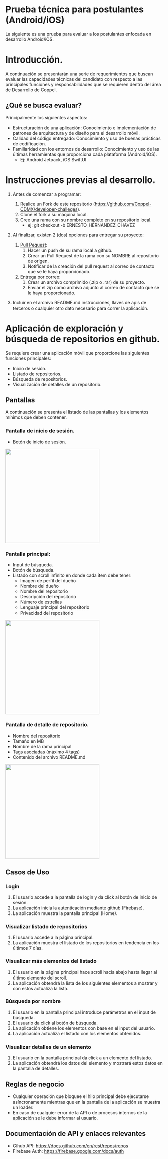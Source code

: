# Prueba técnica para postulantes (Android/iOS)

La siguiente es una prueba para evaluar a los postulantes enfocada en desarrollo Android/iOS.

# Introducción.

A continuación se presentarán una serie de requerimientos que buscan evaluar las capacidades técnicas del candidato con respecto a las principales funciones y responsabilidades que se requieren dentro del área de Desarrollo de Coppel.

## ¿Qué se busca evaluar?

Principalmente los siguientes aspectos:

- Estructuración de una aplicación: Conocimiento e implementación de patrones de arquitectura y de diseño para el desarrollo móvil.
- Calidad del código entregado: Conocimiento y uso de buenas prácticas de codificación.
- Familiaridad con los entornos de desarrollo: Conocimiento y uso de las últimas herramientas que proporciona cada plataforma (Android/iOS).
  - Ej: Android Jetpack, iOS SwiftUI

# Instrucciones previas al desarrollo.

1. Antes de comenzar a programar:

   1. Realice un Fork de este repositorio (https://github.com/Coppel-CDMX/developer-challeges).
   2. Clone el fork a su máquina local.
   3. Cree una rama con su nombre completo en su repositorio local.
      - ej: git checkout -b ERNESTO_HERNANDEZ_CHAVEZ

2. Al finalizar, existen 2 (dos) opciones para entregar su proyecto:

   1. [Pull Pequest](https://docs.github.com/en/pull-requests/collaborating-with-pull-requests/proposing-changes-to-your-work-with-pull-requests/creating-a-pull-request-from-a-fork):
      1. Hacer un push de su rama local a github.
      2. Crear un Pull Request de la rama con su NOMBRE al repositorio de origen.
      3. Notificar de la creación del pull request al correo de contacto que se le haya proporcionado.
   2. Entrega por correo:
      1. Crear un archivo comprimido (.zip o .rar) de su proyecto.
      2. Enviar el zip como archivo adjunto al correo de contacto que se le haya proporcionado.

3. Incluir en el archivo README.md instrucciones, llaves de apis de terceros o cualquier otro dato necesario para correr la aplicación.

# Aplicación de exploración y búsqueda de repositorios en github.

Se requiere crear una aplicación móvil que proporcione las siguientes funciones principales:

- Inicio de sesión.
- Listado de repositorios.
- Búsqueda de repositorios.
- Visualización de detalles de un repositorio.

## Pantallas

A continuación se presenta el listado de las pantallas y los elementos mínimos que deben contener.

### Pantalla de inicio de sesión.

- Botón de inicio de sesión.

<img src="./images/mobile_login.jpg" alt="" width="300"/>

### Pantalla principal:

- Input de búsqueda.
- Botón de búsqueda.
- Listado con scroll infinito en donde cada ítem debe tener:
  - Imagen de perfil del dueño
  - Nombre del dueño
  - Nombre del repositorio
  - Descripción del repositorio
  - Número de estrellas
  - Lenguaje principal del repositorio
  - Privacidad del repositorio

<img src="./images/mobile_home.jpg" alt="" width="300"/>

### Pantalla de detalle de repositorio.

- Nombre del repositorio
- Tamaño en MB
- Nombre de la rama principal
- Tags asociadas (máximo 4 tags)
- Contenido del archivo README.md

<img src="./images/mobile_details.jpg" alt="" width="300"/>

## Casos de Uso

### Login

1. El usuario accede a la pantalla de login y da click al botón de inicio de sesión.
2. La aplicación inicia la autenticación mediante github (Firebase).
3. La aplicación muestra la pantalla principal (Home).

### Visualizar listado de repositorios

1. El usuario accede a la página principal.
2. La aplicación muestra el listado de los repositorios en tendencia en los últimos 7 días.

### Visualizar más elementos del listado

1. El usuario en la página principal hace scroll hacia abajo hasta llegar al último elemento del scroll.
2. La aplicación obtendrá la lista de los siguientes elementos a mostrar y con estos actualiza la lista.

### Búsqueda por nombre

1. El usuario en la pantalla principal introduce parámetros en el input de búsqueda.
2. El usuario da click al botón de búsqueda.
3. La aplicación obtiene los elementos con base en el input del usuario.
4. La aplicación actualiza el listado con los elementos obtenidos.

### Visualizar detalles de un elemento

1. El usuario en la pantalla principal da click a un elemento del listado.
2. La aplicación obtendrá los datos del elemento y mostrará estos datos en la pantalla de detalles.

## Reglas de negocio

- Cualquier operación que bloquee el hilo principal debe ejecutarse asíncronamente mientras que en la pantalla de la aplicación se muestra un loader.
- En caso de cualquier error de la API o de procesos internos de la aplicación se le debe informar al usuario.

## Documentación de API y enlaces relevantes

- Gihub API: https://docs.github.com/en/rest/repos/repos
- Firebase Auth: https://firebase.google.com/docs/auth
